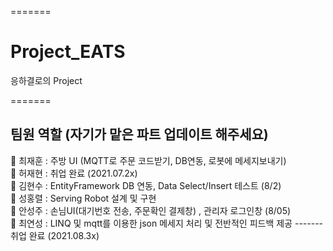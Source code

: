 =======
# Project_EATS
응하결로의 Project

=======
## 팀원 역할 (자기가 맡은 파트 업데이트 해주세요)  
🧓 최재훈 : 주방 UI (MQTT로 주문 코드받기, DB연동, 로봇에 메세지보내기)  
🧑 허재현 : 취업 완료 (2021.07.2x)       
👦 김현수 : EntityFramework DB 연동, Data Select/Insert 테스트 (8/2)   
🧔 성홍렬 : Serving Robot 설계 및 구현   
👧 안성주 : 손님UI(대기번호 전송, 주문확인 결제창) , 관리자 로그인창 (8/05)  
👩 최연성 : LINQ 및 mqtt를 이용한 json 메세지 처리 및 전반적인 피드백 제공 ------- 취업 완료 (2021.08.3x)   
<br/>
